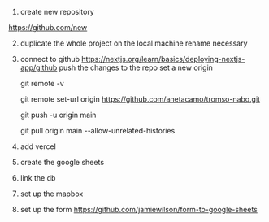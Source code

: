 1. create new repository

https://github.com/new

2. duplicate the whole project on the local machine
   rename necessary

3. connect to github
   https://nextjs.org/learn/basics/deploying-nextjs-app/github
   push the changes to the repo
   set a new origin

   git remote -v

   git remote set-url origin https://github.com/anetacamo/tromso-nabo.git

   git push -u origin main

   git pull origin main --allow-unrelated-histories

4. add vercel
5. create the google sheets
6. link the db
7. set up the mapbox
8. set up the form
   https://github.com/jamiewilson/form-to-google-sheets
